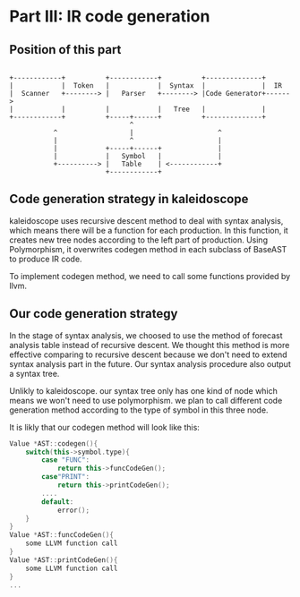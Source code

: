 # Part III: IR code generation

## Position of this part

```ascii

+------------+          +------------+          +--------------+
|            |  Token   |            |  Syntax  |              |  IR
|  Scanner   +--------> |   Parser   +--------> |Code Generator+------>
|            |          |            |   Tree   |              |
+------------+          +-----+------+          +--------------+
                              ^
           ^                  |                     ^
           |                  ^                     |
           |            +-----+------+              |
           |            |   Symbol   |              |
           +----------> |   Table    | <------------+
                        +------------+

```

## Code generation strategy in kaleidoscope
kaleidoscope uses recursive descent method to deal with syntax analysis, 
which means there will be a function for each production. 
In this function, it creates new tree nodes according to the left part of production.
Using Polymorphism, it overwrites codegen method in each subclass of BaseAST to produce IR code.

To implement codegen method, we need to call some functions provided by llvm.

## Our code generation strategy
In the stage of syntax analysis, we choosed to use the method of forecast analysis 
table instead of recursive descent. We thought this method is more effective comparing 
to recursive descent because we don't need to extend syntax analysis part in the future. 
Our syntax analysis procedure also output a syntax tree.

Unlikly to kaleidoscope. our syntax tree only has one kind of node which means we 
won't need to use polymorphism. we plan to call different code generation method 
according to the type of symbol in this three node.

It is likly that our codegen method will look like this:

```cpp
Value *AST::codegen(){
	switch(this->symbol.type){
		case "FUNC":
			return this->funcCodeGen();
		case"PRINT":
			return this->printCodeGen();
		....
		default:
			error();
	}
}
Value *AST::funcCodeGen(){
	some LLVM function call
}
Value *AST::printCodeGen(){
	some LLVM function call
}
...
```